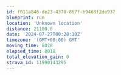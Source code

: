 ```yaml
---
id: f011a846-de23-4370-867f-b9468f2de937
blueprint: run
location: 'Unknown location'
distance: 21100.0
date: '2024-07-27T00:28:10Z'
timezone: '(GMT+00:00) GMT'
moving_time: 8018
elapsed_time: 8018
total_elevation_gain: 0
strava_id: 11990143295
---
```

